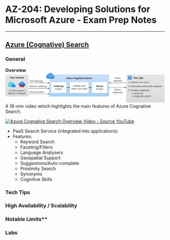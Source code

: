 # AZ-204: Developing Solutions for Microsoft Azure - Exam Prep Notes
----
[Azure (Cognative) Search](https://docs.microsoft.com/en-us/azure/search/search-what-is-azure-search)
-----------------
### General

**Overview**
![Overview](assets/azure-search-diagram.svg)
A 16-min video which highlights the main features of Azure Cognative Search.

[![Azure Cognative Search Overview Video - Source YouTube](https://img.youtube.com/vi/kOJU0YZodVk/0.jpg)](https://youtu.be/kOJU0YZodVk)

* PaaS Search Service (integrated into applications)
* Features:
  * Keyword Search
  * Faceting/Filters
  * Language Analysers
  * Geospatial Support
  * Suggestions/Auto-complete
  * Proximity Search
  * Synonyms
  * Cognitive Skills

### Tech Tips

### High Availability / Scalability

### Notable Limits**

### Labs
